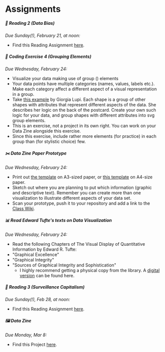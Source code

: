 # Assignments

<!-- ##### 👾 Coding Exercise 1 (Foundation)

*Due this Wednesday, January 27:*

- Do this assignment first (strongly recommended)
-  We will spend 50% of our time in this course coding. Having a shared foundation for this is **extremely important**. I will always be there to support and assist you with problems you encounter. For now, please work your way through 👾 [Coding Exercise 1 ~ Foundation](../coding-exercises/exercise1-foundation) and submit your work in the end.
- Here is a thorough, interactive ``basic-javascript`` tutorial if you want to brush up your skills: [Basic JavaScript](https://learn.freecodecamp.org/javascript-algorithms-and-data-structures/basic-javascript/). And [here](https://www.codecademy.com/learn/introduction-to-javascript) is Codecadey's version. -->






<!-- ##### 🖍 Dear Data: Reading Visualizations

*Due Monday, February 1:*

- Dear Data is a project and book by Giorgia Lupi and Stefanie Posavec. We can learn a lot from them about visualizing data. This assignment is explained in [this spreadsheet](https://docs.google.com/spreadsheets/d/1PTTTbewj2zsqgztBhNZKB2ipunpI7jiok2tmm_kfhXE/edit?usp=sharing). Make sure to first read the introduction, then claim and study two visualizations. Be prepared to explain them in the next class. -->



<!--
##### 👾 Coding Exercise 2 (Form Data, plain JS)

*Due Wednesday, February 3:*

- Create a Google Form collecting data of the "linear scale" type (like we did in this week's Lab)
- collect responses from at least 10 people (e.g. send it to people in this class (use Slack), or open the form on your phone and walk around the cafeteria!)
- use the techniques used in [the lab](../labs/lab1/) to
- export the data in `json` format
- transform it to an array with average values
- build a bar graph using JavaScript
  - be creative and make it look more fun than my example!
- the last two points can be worked on simultaneously (you don't need all the responses to start working on the code)
- [how to collect and use data with Google Forms](../labs/collect-data-google-form)
- When you are done, post links to Code and the Live Website to the [Class Wiki](https://github.com/leoneckert/critical-data-and-visualization-spring-2021/wiki).


##### 👁 Watch this talk by Mike Bostock, Eyeo 2013
*Due Wednesday, February 3:*
- Find the talk [here]([talk](https://vimeo.com/69448223). -->




<!-- ##### 📖 Reading 1 (Data Intro)

*Due Sunday(!), February 7, at noon:*

- Find this Reading Assignment [here](../readings/reading1). -->




<!-- ##### 💡 Data Zine Subject Proposal

*Due Monday, February 8:*

- Take a good amount of time ideating about your subject for the [Data Zine Project](../projects/data-zine). This [excerpt](https://drive.google.com/file/d/1BEVAqv67rDhuNVVjKETDDTeW09orCNxy/view?usp=sharing) from Dear Data might help to envision this process.
- In the next class, be prepared to introduce your subject.
- Remember that ultimately, your dataset should have at least 20 individual data points, each with at least four features.
- The phenomenon you pick must be something that occurs over time.
- It is highly recommended to consider a phenomenon that has nothing to do with technology and that you find poetic. -->






<!-- ##### 👾 Coding Exercise 3 (Data-binding, JSON)

*Due Wednesday, February 10:*

- Data
  - submit a JSON file together with your Coding Exercise that demonstrates the start of your data collection for the Data Zine
- Code
  - Watch the videos from [the lab](../labs/lab2) and read the notes.
  - Read them again, and email me questions you have. Book my [office hours](https://calendar.google.com/calendar/u/0/selfsched?sstoken=UUE0X1AyMVlCNnpyfGRlZmF1bHR8ZTBmYjk2MTcyMjZkZmUwMzhjYTllN2IxMzlkMmQ4MTU), too, if anything is unclear (it's totally normal!).
  - Use D3 to turn the dataset you are currently collecting (for the Data Zine) into shapes.
  - Do not worry about visualizing the data effectively, but be creative in the aesthetics.
  - create any shapes from it and use data functions (video 3) in at least one spot in such a way that the value of your data point affects the shape you created using D3.
  - push your work to your repo and submit a link to the [Class Wiki](https://github.com/leoneckert/critical-data-and-visualization-spring-2021/wiki) -->




##### 📖 Reading 2 (Data Bias)

*Due Sunday(!), February 21, at noon:*

- Find this Reading Assignment [here](../readings/reading2).





##### 👾 Coding Exercise 4 (Grouping Elements)

*Due Wednesday, February 24:*

- Visualize your data making use of group (<g>) elements
- Your data points have multiple categories (names, values, labels etc.). Make each category affect a different aspect of a visual representation in a group.
- Take [this example](https://drive.google.com/file/d/1Qmnp0l9GegI6pG968rzsbm81SUIkcVPD/view?usp=sharing) by Giorgia Lupi. Each shape is a group of other shapes with attributes that represent different aspects of the data. She describes her logic on the back of the postcard. Create your own such logic for your data, and group shapes with different attributes into svg group elements.
- This is an exercise, not a project in its own right. You can work on your Data Zine alongside this exercise.
- Since this exercise, include rather more elements (for practice) in each group than (for stylistic choice) few.




##### ✂️ Data Zine Paper Prototype

*Due Wednesday, February 24:*

- Print out [the template](https://drive.google.com/file/d/1cTKq3KGXeicckOdh-PQVKqRxWS6HN7Um/view?usp=sharing) on A3-sized paper, or [this template](https://drive.google.com/file/d/1HVQckA9IcByhOhiY3FU6FDwN1s7GXeQH/view?usp=sharing) on A4-size paper.
- Sketch out where you are planning to put which information (graphic and descriptive text). Remember you can create more than one visualization to illustrate different aspects of your data set.
- Scan your prototype, push it to your repository and add a link to the [Class Wiki](https://github.com/leoneckert/critical-data-and-visualization-spring-2021/wiki).



##### 📊 Read Edward Tufte's texts on Data Visualization

*Due Wednesday, February 24:*

- Read the following Chapters of The Visual Display of Quantitative Information by Edward R. Tufte:
- "Graphical Excellence"
- "Graphical Integrity"
- "Sources of Graphical Integrity and Sophistication"
  - I highly recommend getting a physical copy from the library. A [digital version](https://drive.google.com/file/d/1z-dc0YQbjw9V-zSbGmswiCdIlLi7PQ6f/view?usp=sharing) can be found here.




##### 📖 Reading 3 (Surveillance Capitalism)

*Due Sunday(!), Feb 28, at noon:*

- Find this Reading Assignment [here](../readings/reading3).




<!-- ##### 🏗Finished version of Data Zine

*Due Wednesday, March 3:*

- _ -->




##### 🖼 Data Zine

*Due Monday, Mar 8:*

- Find this Project [here](../projects/data-zine).









<!-- ##### 📖 Reading 4 (Prediction & Uncertainty)

*Due Sunday(!), March 14, at noon:*

- Find this Reading Assignment [here](../readings/reading4). -->





<!-- ##### 🤹 Two Data Stories  

*Due Monday, March 15:*
- _ -->



<!-- ##### 👾 Coding Exercise 5 (Roesling's Graph)

*Due Wednesday, March 17:*
-_ -->


<!-- ##### 🍱 Three Good Datasets

*Due Wednesday, March 17:*
-_ -->






<!-- ##### 🚀 5x20seconds: What's it all about?
*Due Monday, March 22:*
- _ -->







<!-- ##### 👾 Coding Exercise 6 (Mastering Transitions)

*Due Wednesday, March 24:*
-_ -->







<!-- ##### 👾 Coding Exercise 7 (Line Generators)

*Due Wednesday, March 31:*






##### 🗺 Data Story: Contextual Report
*Due Monday, April 12:*
- _ -->







<!-- ##### 📖 Reading 5 (Ethics)

*Due Sunday(!), April 18, at noon:*

- Find this Reading Assignment [here](../readings/reading5). -->






<!-- ##### 👾 Coding Exercise 8 (Maps)

*Due Wednesday, April 21:* -->
